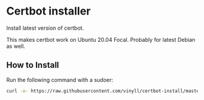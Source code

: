 # Certbot installer

Install latest version of certbot.

This makes certbot work on Ubuntu 20.04 Focal. Probably for latest Debian as well.

## How to Install

Run the following command with a sudoer:

```bash
curl -o- https://raw.githubusercontent.com/vinyll/certbot-install/master/install.sh | bash
```
